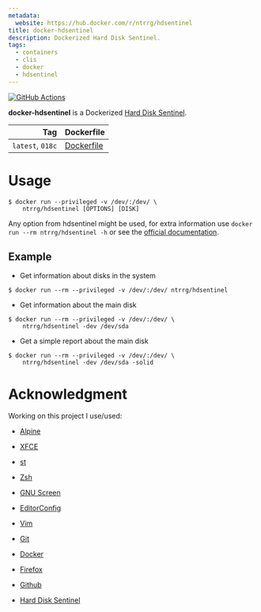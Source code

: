 ```yaml
---
metadata:
  website: https://hub.docker.com/r/ntrrg/hdsentinel
title: docker-hdsentinel
description: Dockerized Hard Disk Sentinel.
tags:
  - containers
  - clis
  - docker
  - hdsentinel
---
```


[![GitHub Actions](https://github.com/ntrrg/docker-hdsentinel/workflows/Docker/badge.svg)](https://github.com/ntrrg/docker-hdsentinel/actions?query=workflow:Docker)

[Hard Disk Sentinel]: https://www.hdsentinel.com/

**docker-hdsentinel** is a Dockerized [Hard Disk Sentinel][].

| Tag | Dockerfile |
| --: | :-- |
| `latest`, `018c` | [Dockerfile](https://github.com/ntrrg/docker-hdsentinel/blob/018c/Dockerfile) |

# Usage

```shell-session
$ docker run --privileged -v /dev/:/dev/ \
    ntrrg/hdsentinel [OPTIONS] [DISK]
```

Any option from hdsentinel might be used, for extra information use `docker run
--rm ntrrg/hdsentinel -h` or see the [official
documentation](https://www.hdsentinel.com/hard_disk_sentinel_linux.php).

## Example

* Get information about disks in the system

```shell-session
$ docker run --rm --privileged -v /dev/:/dev/ ntrrg/hdsentinel
```

* Get information about the main disk

```shell-session
$ docker run --rm --privileged -v /dev/:/dev/ \
    ntrrg/hdsentinel -dev /dev/sda
```

* Get a simple report about the main disk

```shell-session
$ docker run --rm --privileged -v /dev/:/dev/ \
    ntrrg/hdsentinel -dev /dev/sda -solid
```

# Acknowledgment

Working on this project I use/used:

* [Alpine](https://alpinelinux.org/)

* [XFCE](https://xfce.org/)

* [st](https://st.suckless.org/)

* [Zsh](http://www.zsh.org/)

* [GNU Screen](https://www.gnu.org/software/screen)

* [EditorConfig](http://editorconfig.org/)

* [Vim](https://www.vim.org/)

* [Git](https://git-scm.com/)

* [Docker](https://docker.com)

* [Firefox](https://www.mozilla.org/en-US/firefox/)

* [Github](https://github.com)

* [Hard Disk Sentinel](https://www.hdsentinel.com/)

